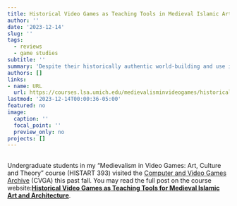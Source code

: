 ```yaml
---
title: Historical Video Games as Teaching Tools in Medieval Islamic Art and Architecture
author: ''
date: '2023-12-14'
slug: ''
tags:
  - reviews
  - game studies
subtitle: ''
summary: 'Despite their historically authentic world-building and use in ludic forms of entertainment, such historical video games can construct visually immersive platforms to teach students about art, architecture, historical figures, and now-lost cultural heritage.'
authors: []
links:
- name: URL
  url: https://courses.lsa.umich.edu/medievalisminvideogames/historical-video-games-as-teaching-tools-for-medieval-islamic-art-and-architecture/
lastmod: '2023-12-14T00:00:36-05:00'
featured: no
image:
  caption: ''
  focal_point: ''
  preview_only: no
projects: []
---
```


##

Undergraduate students in my “Medievalism in Video Games: Art, Culture and Theory” course (HISTART 393) visited the [Computer and Video Games Archive](https://www.lib.umich.edu/locations-and-hours/computer-and-video-game-archive) (CVGA) this past fall. You may read the full post on the course website:[**Historical Video Games as Teaching Tools for Medieval Islamic Art and Architecture**](https://courses.lsa.umich.edu/medievalisminvideogames/historical-video-games-as-teaching-tools-for-medieval-islamic-art-and-architecture/).

